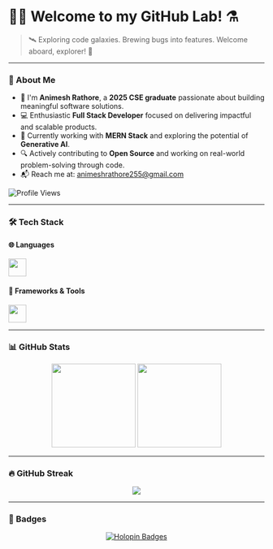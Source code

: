 # 🧙‍♂️ Welcome to my GitHub Lab! ⚗️  
> 🛰️ Exploring code galaxies. Brewing bugs into features. Welcome aboard, explorer! 🌌

---

### 🚀 About Me

- 👋 I'm **Animesh Rathore**, a **2025 CSE graduate** passionate about building meaningful software solutions.
- 💻 Enthusiastic **Full Stack Developer** focused on delivering impactful and scalable products.
- 🌱 Currently working with **MERN Stack** and exploring the potential of **Generative AI**.
- 🔍 Actively contributing to **Open Source** and working on real-world problem-solving through code.
- 📬 Reach me at: [animeshrathore255@gmail.com](mailto:animeshrathore255@gmail.com)

![Profile Views](https://komarev.com/ghpvc/?username=animesh156&color=ff69b4)

---

### 🛠️ Tech Stack

#### 🌐 Languages  
<a href="https://skillicons.dev">
  <img src="https://skillicons.dev/icons?i=c,cpp,java,javascript" height="35" />
</a>

#### 🧩 Frameworks & Tools  
<a href="https://skillicons.dev">
  <img src="https://skillicons.dev/icons?i=react,nextjs,html,css,redux,tailwindcss,bootstrap,nodejs,express,mongodb,postgresql,git,vscode,postman" height="35" />
</a>


---

### 📊 GitHub Stats

<p align="center">
  <picture>
    <source 
      srcset="https://github-readme-stats.vercel.app/api?username=animesh156&rank_icon=github&show_icons=true&theme=radical" 
      media="(prefers-color-scheme: dark)" />
    <img 
      src="https://github-readme-stats.vercel.app/api?username=animesh156&rank_icon=github&show_icons=true&theme=default" 
      height="165" />
  </picture>

  <picture>
    <source 
      srcset="https://github-readme-stats.vercel.app/api/top-langs/?username=animesh156&layout=compact&theme=dracula" 
      media="(prefers-color-scheme: dark)" />
    <img 
      src="https://github-readme-stats.vercel.app/api/top-langs/?username=animesh156&layout=compact&theme=default" 
      height="165" />
  </picture>
</p>

---

### 🔥 GitHub Streak

<p align="center">
  <picture>
    <source 
      srcset="https://streak-stats.demolab.com?user=animesh156&theme=bear&hide_border=true&short_numbers=true" 
      media="(prefers-color-scheme: dark)" />
    <img 
      src="https://streak-stats.demolab.com?user=animesh156&theme=default&hide_border=true&short_numbers=true" />
  </picture>
</p>

---

### 🏅 Badges

<p align="center">
  <a href="https://holopin.io/@animesh95">
    <img src="https://holopin.me/animesh95" alt="Holopin Badges" />
  </a>
</p>  
